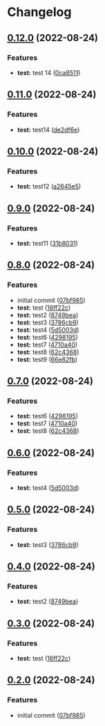 # Changelog

## [0.12.0](https://github.com/ChipWolf/test-matrix/compare/b-c-v0.11.0...b-c-v0.12.0) (2022-08-24)


### Features

* **test:** test 14 ([0ca8511](https://github.com/ChipWolf/test-matrix/commit/0ca85115f73d2c84bc69ffee4365d1b0fd682f00))

## [0.11.0](https://github.com/ChipWolf/test-matrix/compare/b-c-v0.10.0...b-c-v0.11.0) (2022-08-24)


### Features

* **test:** test14 ([de2df6e](https://github.com/ChipWolf/test-matrix/commit/de2df6ecf3f439677f85203808390cf3d6af61e5))

## [0.10.0](https://github.com/ChipWolf/test-matrix/compare/b-c-v0.9.0...b-c-v0.10.0) (2022-08-24)


### Features

* **test:** test12 ([a2645e5](https://github.com/ChipWolf/test-matrix/commit/a2645e5732c9aec6f30230949c03772cad0eb165))

## [0.9.0](https://github.com/ChipWolf/test-matrix/compare/b-c-v0.8.0...b-c-v0.9.0) (2022-08-24)


### Features

* **test:** test11 ([31b8031](https://github.com/ChipWolf/test-matrix/commit/31b80312fbaa78a9bb7c1a1bafa2c3514df6302a))

## [0.8.0](https://github.com/ChipWolf/test-matrix/compare/b-c-v0.7.0...b-c-v0.8.0) (2022-08-24)


### Features

* initial commit ([07bf985](https://github.com/ChipWolf/test-matrix/commit/07bf9855de11744fbe3a38954c9b36f40614ff14))
* **test:** test ([16ff22c](https://github.com/ChipWolf/test-matrix/commit/16ff22c3dac92e893d54960023487844aa931654))
* **test:** test2 ([8749bea](https://github.com/ChipWolf/test-matrix/commit/8749bea363b3812a944863d434ec68e51ed6a34a))
* **test:** test3 ([3786cb9](https://github.com/ChipWolf/test-matrix/commit/3786cb94a075f600e4f560fcc311e225fdc71bde))
* **test:** test4 ([5d5003d](https://github.com/ChipWolf/test-matrix/commit/5d5003db25560f26cdb0ce9f696b918f650b64cb))
* **test:** test6 ([4298195](https://github.com/ChipWolf/test-matrix/commit/4298195dc0cd27bdc993a8d3709f52839f8ecba1))
* **test:** test7 ([4710a40](https://github.com/ChipWolf/test-matrix/commit/4710a40adbbf22780b41d73aa9701dd9cfe62df3))
* **test:** test8 ([62c4368](https://github.com/ChipWolf/test-matrix/commit/62c43688fb7b548f8081534bdaa2c80221803858))
* **test:** test9 ([66e82fb](https://github.com/ChipWolf/test-matrix/commit/66e82fbfc7e98328e434fa738601730e6a1dc511))

## [0.7.0](https://github.com/ChipWolf/test-matrix/compare/b-c-v0.6.0...b-c-v0.7.0) (2022-08-24)


### Features

* **test:** test6 ([4298195](https://github.com/ChipWolf/test-matrix/commit/4298195dc0cd27bdc993a8d3709f52839f8ecba1))
* **test:** test7 ([4710a40](https://github.com/ChipWolf/test-matrix/commit/4710a40adbbf22780b41d73aa9701dd9cfe62df3))
* **test:** test8 ([62c4368](https://github.com/ChipWolf/test-matrix/commit/62c43688fb7b548f8081534bdaa2c80221803858))

## [0.6.0](https://github.com/ChipWolf/test-matrix/compare/b-c-v0.5.0...b-c-v0.6.0) (2022-08-24)


### Features

* **test:** test4 ([5d5003d](https://github.com/ChipWolf/test-matrix/commit/5d5003db25560f26cdb0ce9f696b918f650b64cb))

## [0.5.0](https://github.com/ChipWolf/test-matrix/compare/b-c-v0.4.0...b-c-v0.5.0) (2022-08-24)


### Features

* **test:** test3 ([3786cb9](https://github.com/ChipWolf/test-matrix/commit/3786cb94a075f600e4f560fcc311e225fdc71bde))

## [0.4.0](https://github.com/ChipWolf/test-matrix/compare/b-c-v0.3.0...b-c-v0.4.0) (2022-08-24)


### Features

* **test:** test2 ([8749bea](https://github.com/ChipWolf/test-matrix/commit/8749bea363b3812a944863d434ec68e51ed6a34a))

## [0.3.0](https://github.com/ChipWolf/test-matrix/compare/b-c-v0.2.0...b-c-v0.3.0) (2022-08-24)


### Features

* **test:** test ([16ff22c](https://github.com/ChipWolf/test-matrix/commit/16ff22c3dac92e893d54960023487844aa931654))

## [0.2.0](https://github.com/ChipWolf/test-matrix/compare/b-c-v0.1.0...b-c-v0.2.0) (2022-08-24)


### Features

* initial commit ([07bf985](https://github.com/ChipWolf/test-matrix/commit/07bf9855de11744fbe3a38954c9b36f40614ff14))
